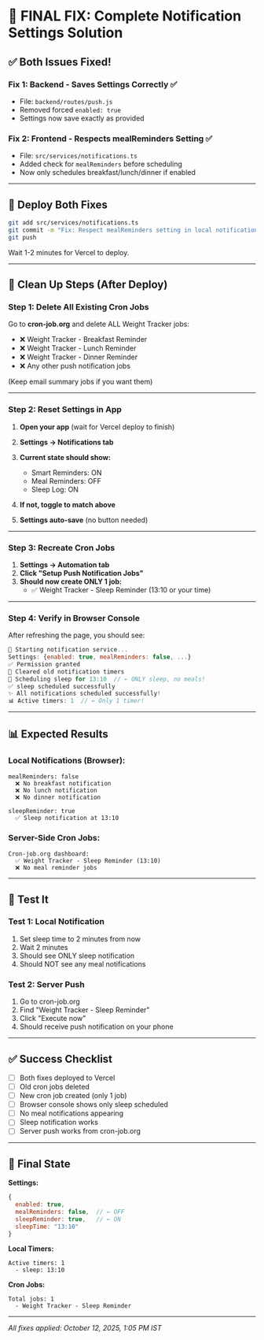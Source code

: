 # 🎯 FINAL FIX: Complete Notification Settings Solution

## ✅ **Both Issues Fixed!**

### **Fix 1: Backend - Saves Settings Correctly** ✅
- File: `backend/routes/push.js`
- Removed forced `enabled: true`
- Settings now save exactly as provided

### **Fix 2: Frontend - Respects mealReminders Setting** ✅
- File: `src/services/notifications.ts`
- Added check for `mealReminders` before scheduling
- Now only schedules breakfast/lunch/dinner if enabled

---

## 🚀 **Deploy Both Fixes**

```bash
git add src/services/notifications.ts
git commit -m "Fix: Respect mealReminders setting in local notifications"
git push
```

Wait 1-2 minutes for Vercel to deploy.

---

## 🧹 **Clean Up Steps (After Deploy)**

### **Step 1: Delete All Existing Cron Jobs**

Go to **cron-job.org** and delete ALL Weight Tracker jobs:
- ❌ Weight Tracker - Breakfast Reminder
- ❌ Weight Tracker - Lunch Reminder
- ❌ Weight Tracker - Dinner Reminder
- ❌ Any other push notification jobs

(Keep email summary jobs if you want them)

---

### **Step 2: Reset Settings in App**

1. **Open your app** (wait for Vercel deploy to finish)
2. **Settings → Notifications tab**
3. **Current state should show:**
   - Smart Reminders: ON
   - Meal Reminders: OFF
   - Sleep Log: ON

4. **If not, toggle to match above**
5. **Settings auto-save** (no button needed)

---

### **Step 3: Recreate Cron Jobs**

1. **Settings → Automation tab**
2. **Click "Setup Push Notification Jobs"**
3. **Should now create ONLY 1 job:**
   - ✅ Weight Tracker - Sleep Reminder (13:10 or your time)

---

### **Step 4: Verify in Browser Console**

After refreshing the page, you should see:

```javascript
🚀 Starting notification service...
Settings: {enabled: true, mealReminders: false, ...}
✅ Permission granted
🧹 Cleared old notification timers
🔔 Scheduling sleep for 13:10  // ← ONLY sleep, no meals!
✅ sleep scheduled successfully
✨ All notifications scheduled successfully!
📊 Active timers: 1  // ← Only 1 timer!
```

---

## 📊 **Expected Results**

### **Local Notifications (Browser):**
```
mealReminders: false
  ❌ No breakfast notification
  ❌ No lunch notification
  ❌ No dinner notification

sleepReminder: true
  ✅ Sleep notification at 13:10
```

### **Server-Side Cron Jobs:**
```
Cron-job.org dashboard:
  ✅ Weight Tracker - Sleep Reminder (13:10)
  ❌ No meal reminder jobs
```

---

## 🧪 **Test It**

### **Test 1: Local Notification**
1. Set sleep time to 2 minutes from now
2. Wait 2 minutes
3. Should see ONLY sleep notification
4. Should NOT see any meal notifications

### **Test 2: Server Push**
1. Go to cron-job.org
2. Find "Weight Tracker - Sleep Reminder"
3. Click "Execute now"
4. Should receive push notification on your phone

---

## ✅ **Success Checklist**

- [ ] Both fixes deployed to Vercel
- [ ] Old cron jobs deleted
- [ ] New cron job created (only 1 job)
- [ ] Browser console shows only sleep scheduled
- [ ] No meal notifications appearing
- [ ] Sleep notification works
- [ ] Server push works from cron-job.org

---

## 🎉 **Final State**

**Settings:**
```javascript
{
  enabled: true,
  mealReminders: false,  // ← OFF
  sleepReminder: true,   // ← ON
  sleepTime: "13:10"
}
```

**Local Timers:**
```
Active timers: 1
  - sleep: 13:10
```

**Cron Jobs:**
```
Total jobs: 1
  - Weight Tracker - Sleep Reminder
```

---

*All fixes applied: October 12, 2025, 1:05 PM IST*
